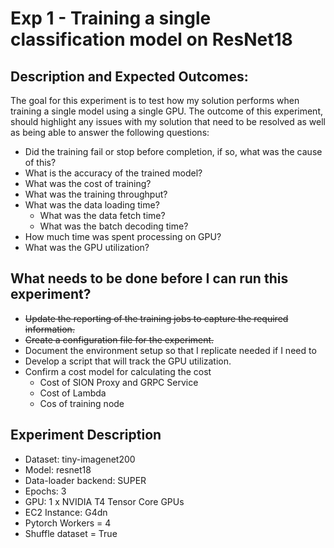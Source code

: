 # Exp 1 - Training a single classification model on ResNet18

## Description and Expected Outcomes:

The goal for this experiment is to test how my solution performs when training a single model using a single GPU. The outcome of this experiment, should highlight any issues with my solution that need to be resolved as well as being able to answer the following questions:

- Did the training fail or stop before completion, if so, what was the cause of this?
- What is the accuracy of the trained model?
- What was the cost of training?
- What was the training throughput?
- What was the data loading time?
  -  What was the data fetch time?
  -  What was the batch decoding time?
- How much time was spent processing on GPU?
- What was the GPU utilization?

## What needs to be done before I can run this experiment?

- ~~Update the reporting of the training jobs to capture the required information.~~
- ~~Create a configuration file for the experiment.~~
- Document the environment setup so that I replicate needed if I need to
- Develop a script that will track the GPU utilization.
- Confirm a cost model for calculating the cost
  - Cost of SION Proxy and GRPC Service
  - Cost of Lambda
  - Cos of training node

## Experiment Description

- Dataset: tiny-imagenet200
- Model: resnet18
- Data-loader backend: SUPER
- Epochs: 3
- GPU: 1 x NVIDIA T4 Tensor Core GPUs
- EC2 Instance: G4dn
- Pytorch Workers = 4
- Shuffle dataset = True



